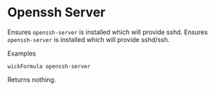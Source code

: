 Openssh Server
==============

Ensures `openssh-server` is installed which will provide sshd.
Ensures `openssh-server` is installed which will provide sshd/ssh.

Examples

    wickFormula openssh-server

Returns nothing.


